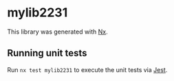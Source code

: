 # mylib2231

This library was generated with [Nx](https://nx.dev).

## Running unit tests

Run `nx test mylib2231` to execute the unit tests via [Jest](https://jestjs.io).
